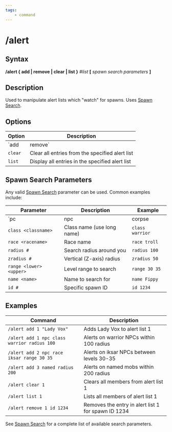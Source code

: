 ```yaml
---
tags:
    - command
---
```

# /alert

## Syntax

**/alert { add | remove | clear | list }** _#list_ **[** _spawn search parameters_ **]**

## Description

Used to manipulate alert lists which "watch" for spawns. Uses [Spawn Search](../general/spawn-search.md).

## Options

| Option | Description |
|--------|-------------|
| `add | remove` | Adds or removes spawn search item from alert list |
| `clear` | Clear all entries from the specified alert list |
| `list` | Display all entries in the specified alert list |

## Spawn Search Parameters

Any valid [Spawn Search](../general/spawn-search.md) parameter can be used. Common examples include:

| Parameter | Description | Example |
|-----------|-------------|----------|
| `pc|npc|corpse|any` | Basic spawn types | `npc` |
| `class <classname>` | Class name (use long name) | `class warrior` |
| `race <racename>` | Race name | `race troll` |
| `radius #` | Search radius around you | `radius 100` |
| `zradius #` | Vertical (Z-axis) radius | `zradius 50` |
| `range <lower> <upper>` | Level range to search | `range 30 35` |
| `name <name>` | Name to search for | `name Fippy` |
| `id #` | Specific spawn ID | `id 1234` |

## Examples

| Command | Description |
|---------|-------------|
| `/alert add 1 "Lady Vox"` | Adds Lady Vox to alert list 1 |
| `/alert add 1 npc class warrior radius 100` | Alerts on warrior NPCs within 100 radius |
| `/alert add 2 npc race iksar range 30 35` | Alerts on iksar NPCs between levels 30-35 |
| `/alert add 3 named radius 200` | Alerts on named mobs within 200 radius |
| `/alert clear 1` | Clears all members from alert list 1 |
| `/alert list 1` | Lists all members of alert list 1 |
| `/alert remove 1 id 1234` | Removes the entry in alert list 1 for spawn ID 1234 |

See [Spawn Search](../general/spawn-search.md) for a complete list of available search parameters.
